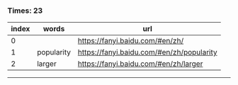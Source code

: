 ### Times: 23
| index | words | url |
| ------------ | ------------ | ------------ |
| 0|  | https://fanyi.baidu.com/#en/zh/ |
| 1| popularity | https://fanyi.baidu.com/#en/zh/popularity |
| 2| larger | https://fanyi.baidu.com/#en/zh/larger |




------------
